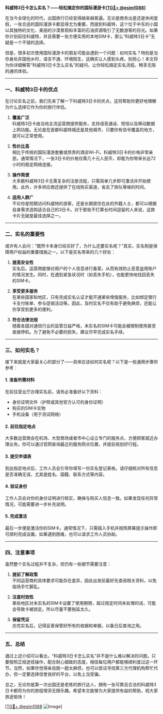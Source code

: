 **科威特3日卡怎么实名？——轻松搞定你的国际漫游卡[[TG💪+ @esim1088](https://t.me/s/esim1088)]**

在当今全球化的时代，出国旅行已经变得越来越普遍。无论是商务出差还是休闲度假，一张合适的国际漫游卡都显得尤为重要。而提到科威特，这个位于中东的小国以其独特的文化、美丽的沙漠景观和丰富的石油资源吸引了无数游客的目光。如果你计划前往科威特，并且需要一张方便实用的本地SIM卡，那么“科威特3日卡”无疑是一个不错的选择。

但是，很多初次使用国际漫游卡的朋友可能会遇到一个问题：如何实名？特别是当你身处异国他乡时，语言不通、环境陌生，这确实让人感到头疼。别担心！本文将为你详细解答“科威特3日卡怎么实名”的疑问，让你轻松搞定实名流程，畅享无阻的通讯体验。

---

### 一、科威特3日卡的优点

在讨论实名之前，我们先来了解一下科威特3日卡的优点，这将帮助你更好地理解为什么选择它作为你的旅行伴侣。

1. **覆盖广泛**  
   科威特3日卡由当地主流运营商提供服务，支持语音通话、短信以及移动数据上网功能。无论是在首都科威特城还是其他城市，只要你有信号覆盖的地方，就可以正常使用。

2. **性价比高**  
   相比于传统的国际漫游套餐或昂贵的酒店Wi-Fi，科威特3日卡的价格非常亲民。通常情况下，一张3日卡的价格仅需几十元人民币，却能为你带来长达72小时的稳定网络连接。

3. **操作简便**  
   大多数科威特3日卡无需复杂的注册流程，只需简单几步即可激活并开始使用。此外，许多供应商还提供了在线购买渠道，省去了排队等候的时间。

4. **适用人群广**  
   不论你是短期访问科威特的游客，还是长期居住在此的外籍人士，都可以根据自身需求选购适合自己的3日卡。对于那些不打算长时间逗留的人来说，这款卡片无疑是最佳选择之一。

---

### 二、实名的重要性

或许有人会问：“既然卡本身已经买好了，为什么还要实名呢？”其实，实名制是保障用户权益的重要措施之一。以下是实名带来的几个好处：

1. **提高安全性**  
   实名后，运营商能够对用户的个人信息进行备案，从而有效防止恶意盗用账户的情况发生。同时，在遇到紧急状况时（如丢失手机），也能更快地找回丢失的SIM卡。

2. **享受更多服务**  
   在某些国家和地区，只有完成实名认证才能开通某些增值服务，比如绑定银行卡支付账单、参与促销活动等。因此，及时实名不仅有助于避免麻烦，还能让你享受到更多的便利。

3. **符合法律法规**  
   随着各国对通信行业的监管日益严格，未实名的SIM卡可能会被限制使用甚至直接停机。为了避免不必要的损失，建议尽早完成实名手续。

---

### 三、如何实名？

接下来就是大家最关心的部分了——具体应该如何实名呢？以下是一些通用步骤供参考：

#### 1. 准备所需材料
在前往营业厅办理实名前，请务必准备好以下资料：
- 身份证明文件（护照或其他官方认可的身份证明）
- 购买的SIM卡实物
- 手机设备（用于测试网络）

#### 2. 前往指定地点
大多数运营商会在机场、大型商场或者市中心设立专门的服务点，方便顾客就近办理业务。你可以通过官网查询最近的服务网点位置，并提前规划好行程。

#### 3. 提交申请表
到达指定地点后，工作人员会引导你填写一份实名登记表格。请仔细核对所有信息是否准确无误，尤其是姓名、国籍、联系方式等内容。

#### 4. 验证身份
工作人员会对你的身份证明进行核实，确保与购买人信息一致。如果发现任何异常情况，可能需要进一步补充说明。

#### 5. 完成激活
最后一步便是激活你的SIM卡。通常情况下，只需插入手机并按照屏幕提示操作即可顺利完成设置。如果遇到困难，也可以请求工作人员协助。

---

### 四、注意事项

虽然整个实名过程并不复杂，但仍有一些细节需要注意：

1. **提前了解政策**  
   不同运营商的具体要求可能存在差异，因此出发前最好先查阅相关资料，以免临场手忙脚乱。

2. **注意时效性**  
   某些地区对未实名的SIM卡设置了使用期限，超过规定时间未处理的话，可能会导致卡被锁定。所以尽量不要拖延太久。

3. **保留凭证**  
   办完实名后，记得妥善保管好所有的收据和单据，以备日后查询之用。

---

### 五、总结

通过上述介绍可以看出，“科威特3日卡怎么实名”并不是什么难以解决的问题。只要按照正规途径操作，配合耐心细致的态度，相信每位用户都能够顺利度过这一环节。当然，如果你觉得亲自跑一趟太麻烦，也可以尝试寻找第三方代理机构帮忙代办，但一定要选择信誉良好的平台，以免上当受骗。

总之，无论你是第一次出国还是老练的旅行达人，拥有一张可靠且合法的科威特3日卡都将为你的旅程增添无限乐趣。希望本文能够为大家提供有益的帮助，祝大家旅途愉快！

[[TG💪+ @esim1088](https://t.me/s/esim1088) ![Image](https://i.postimg.cc/4NQfJmqS/Snipaste-2025-05-13-00-14-12.png)]